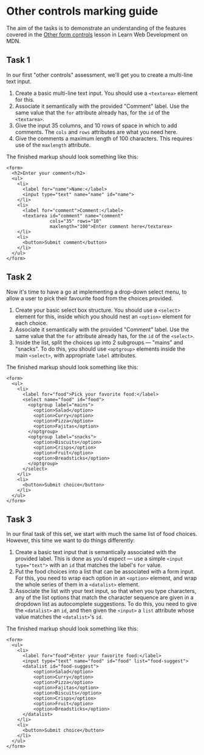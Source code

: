 # Other controls marking guide

The aim of the tasks is to demonstrate an understanding of the features covered in the [Other form controls](https://developer.mozilla.org/en-US/docs/Learn/Forms/Other_form_controls) lesson in Learn Web Development on MDN.

## Task 1

In our first "other controls" assessment, we'll get you to create a multi-line text input.

1. Create a basic multi-line text input. You should use a `<textarea>` element for this.
2. Associate it semantically with the provided "Comment" label. Use the same value that the `for` attribute already has, for the `id` of the `<textarea>`.
3. Give the input 35 columns, and 10 rows of space in which to add comments. The `cols` and `rows` attributes are what you need here.
4. Give the comments a maximum length of 100 characters. This requires use of the `maxlength` attribute.

The finished markup should look something like this:

```
<form>
  <h2>Enter your comment</h2>
  <ul>
    <li>
      <label for="name">Name:</label>
      <input type="text" name="name" id="name">
    </li>
    <li>
      <label for="comment">Comment:</label>
      <textarea id="comment" name="comment"
                cols="35" rows="10"
                maxlength="100">Enter comment here</textarea>
    </li>
    <li>
      <button>Submit comment</button>
    </li>
  </ul>
</form>
```


## Task 2

Now it's time to have a go at implementing a drop-down select menu, to allow a user to pick their favourite food from the choices provided.

1. Create your basic select box structure. You should use a `<select>` element for this, inside which you should nest an `<option>` element for each choice.
2. Associate it semantically with the provided "Comment" label. Use the same value that the `for` attribute already has, for the `id` of the `<select>`.
3. Inside the list, split the choices up into 2 subgroups — "mains" and "snacks". To do this, you should use `<optgroup>` elements inside the main `<select>`, with appropriate `label` attributes.

The finished markup should look something like this:

```
<form>
  <ul>
    <li>
      <label for="food">Pick your favorite food:</label>
      <select name="food" id="food">
        <optgroup label="mains">
          <option>Salad</option>
          <option>Curry</option>
          <option>Pizza</option>
          <option>Fajitas</option>
        </optgroup>
        <optgroup label="snacks">
          <option>Biscuits</option>
          <option>Crisps</option>
          <option>Fruit</option>
          <option>Breadsticks</option>
        </optgroup>
      </select>
    </li>
    <li>
      <button>Submit choice</button>
    </li>
  </ul>
</form>
```

## Task 3

In our final task of this set, we start with much the same list of food choices. However, this time we want to do things differently:

1. Create a basic text input that is semantically associated with the provided label. This is done as you'd expect — use a simple `<input type="text">` with an `id` that matches the label's `for` value.
2. Put the food choices into a list that can be associated with a form input. For this, you need to wrap each option in an `<option>` element, and wrap the whole series of them in a `<datalist>` element.
3. Associate the list with your text input, so that when you type characters, any of the list options that match the character sequence are given in a dropdown list as autocomplete suggestions. To do this, you need to give the `<datalist>` an `id`, and then given the `<input>` a `list` attribute whose value matches the `<datalist>`'s `id`.

The finished markup should look something like this:

```
<form>
  <ul>
    <li>
      <label for="food">Enter your favorite food:</label>
      <input type="text" name="food" id="food" list="food-suggest">
      <datalist id="food-suggest">
          <option>Salad</option>
          <option>Curry</option>
          <option>Pizza</option>
          <option>Fajitas</option>
          <option>Biscuits</option>
          <option>Crisps</option>
          <option>Fruit</option>
          <option>Breadsticks</option>
      </datalist>
    </li>
    <li>
      <button>Submit choice</button>
    </li>
  </ul>
</form>
```
